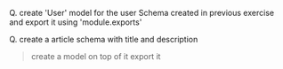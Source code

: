 Q. create 'User' model for the user Schema created in previous exercise and export it using 'module.exports'

Q. create a article schema with title and description

  >create a model on top of it
  >export it